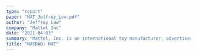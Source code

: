 ```yaml
---
type: "report"
paper: "MAT_Jeffrey_Low.pdf"
author: "Jeffrey Low"
company: "Mattel Inc"
date: "2021-04-03"
summary: "Mattel, Inc. is an international toy manufacturer, advertiser,and distributor that offers their products in over 150 countries. Since 1945, they have aimed to entertain, educate,and inspire children through their collection of iconic brands including Fisher-Price, Barbie, MEGA,and Hot Wheels."
title: "NASDAQ: MAT"
---
```

